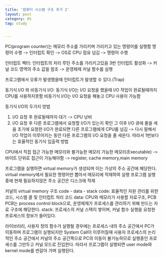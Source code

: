 ```yaml
---
title: '컴퓨터 시스템 구조 추가 2'
layout: post
category: OS
tag: study


---
```

PC(program counter)는 메모리 주소를 가리키며 가리키고 있는 명령어를 실행함
명령어 수행 -> 인터럽트 확인 -> OS로 CPU 점유 넘김 -> 명령어 수행

인터럽트 벡터: 인터럽트의 처리 루틴 주소를 가리키고있음
3번 인터럽트 활성화 -> 커널 코드 영역의 주소 값을 참조 -> 운영체제 커널 함수를 실행

프로그램에서 오류가 발생했을때 인터럽트가 발생할 수 있다.(Trap)

동기식 I/O 와 비동기식 I/O:
동기식 I/O는 I/O 요청을 했을때 I/O 작업이 완료될때까지 CPU를 사용하지못함
비동기식 I/O는 I/O 요청을 해놓고 CPU 사용이 가능함

동기식 I/O의 두가지 방법
1. I/O 요청 후 완료될때까지 대기 -> CPU 낭비
2. I/O 요청 후 다른 프로그램에서 요청할 I/O가 있는지 확인 그 이후 I/O 큐에 줄을 세움
초기에 요청한 I/O가 완료되면 다른 프로그램에게 CPU를 넘김 -> 다시 말해서 I/O 작업이 이루어지는 동안
다른 프로그램의 I/O 요청을 줄 세운다. 따라서 1번보다는 효율적인 동기식 입출력 방법

CPU에서 직접 접근 가능한 메모리와 불가능한 메모리
가능한 메모리(Executable) -> 바이트 단위로 접근이 가능해야함 -> register, cache memory,main memory

프로그램을 실행하면 virtual memory가 생성되며 이는 가상의 주소 공간에 해당한다.
virtual memory에서 필요한 명령어만 뽑아서 메모리에 적재하여 실행
프로그램 실행 중에 현재 필요하지않은 주소 공간은 디스크에 적재

커널의 virtual memory 구조
code - data - stack
code: 효율적인 자원 관리를 위한 코드, 시스템 콜 및 인터럽트 처리 코드
data: CPU와 메모리가 사용할 자료구조, PCB
PCB는 process control block으로, 운영체제가 프로세스를 관리하기 위해 만드는 자료 구조에 해당한다.
stack: 프로세스의 커널 스택이 쌓이며, 커널 함수 실행을 요청한 프로세스의 정보가 들어있다.

라이브러리, 사용자 정의 함수가 실행될 경우에는 프로세스 내의 주소 공간에서 PC가 이동하며 프로그램이 실행되지만
System Call이 이루어질때 사용자 프로세스의 논리적인 주소 공간에서 커널의 주소 공간쪽으로 PC의 이동이
불가능하므로 실행중인 프로세스를 그만두고 커널 모드로 진입한다. 
따라서 프로그램이 실행되면 user mode와 kernel mode를 번갈아 가며 실행된다.